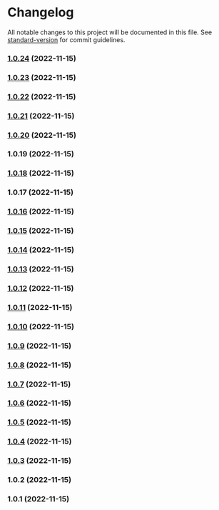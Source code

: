 # Changelog

All notable changes to this project will be documented in this file. See [standard-version](https://github.com/conventional-changelog/standard-version) for commit guidelines.

### [1.0.24](https://github.com/sasensi/workflow-playground/compare/v1.0.23...v1.0.24) (2022-11-15)

### [1.0.23](https://github.com/sasensi/workflow-playground/compare/v1.0.22...v1.0.23) (2022-11-15)

### [1.0.22](https://github.com/sasensi/workflow-playground/compare/v1.0.21...v1.0.22) (2022-11-15)

### [1.0.21](https://github.com/sasensi/workflow-playground/compare/v1.0.20...v1.0.21) (2022-11-15)

### [1.0.20](https://github.com/sasensi/workflow-playground/compare/v1.0.19...v1.0.20) (2022-11-15)

### 1.0.19 (2022-11-15)

### [1.0.18](https://github.com/sasensi/workflow-playground/compare/v1.0.17...v1.0.18) (2022-11-15)

### 1.0.17 (2022-11-15)

### [1.0.16](https://github.com/sasensi/workflow-playground/compare/v1.0.15...v1.0.16) (2022-11-15)

### [1.0.15](https://github.com/sasensi/workflow-playground/compare/v1.0.14...v1.0.15) (2022-11-15)

### [1.0.14](https://github.com/sasensi/workflow-playground/compare/v1.0.13...v1.0.14) (2022-11-15)

### [1.0.13](https://github.com/sasensi/workflow-playground/compare/v1.0.12...v1.0.13) (2022-11-15)

### [1.0.12](https://github.com/sasensi/workflow-playground/compare/v1.0.11...v1.0.12) (2022-11-15)

### [1.0.11](https://github.com/sasensi/workflow-playground/compare/v1.0.10...v1.0.11) (2022-11-15)

### [1.0.10](https://github.com/sasensi/workflow-playground/compare/v1.0.9...v1.0.10) (2022-11-15)

### [1.0.9](https://github.com/sasensi/workflow-playground/compare/v1.0.8...v1.0.9) (2022-11-15)

### [1.0.8](https://github.com/sasensi/workflow-playground/compare/v1.0.7...v1.0.8) (2022-11-15)

### [1.0.7](https://github.com/sasensi/workflow-playground/compare/v1.0.6...v1.0.7) (2022-11-15)

### [1.0.6](https://github.com/sasensi/workflow-playground/compare/v1.0.5...v1.0.6) (2022-11-15)

### [1.0.5](https://github.com/sasensi/workflow-playground/compare/v1.0.4...v1.0.5) (2022-11-15)

### [1.0.4](https://github.com/sasensi/workflow-playground/compare/v1.0.3...v1.0.4) (2022-11-15)

### [1.0.3](https://github.com/sasensi/workflow-playground/compare/v1.0.2...v1.0.3) (2022-11-15)

### 1.0.2 (2022-11-15)

### 1.0.1 (2022-11-15)
